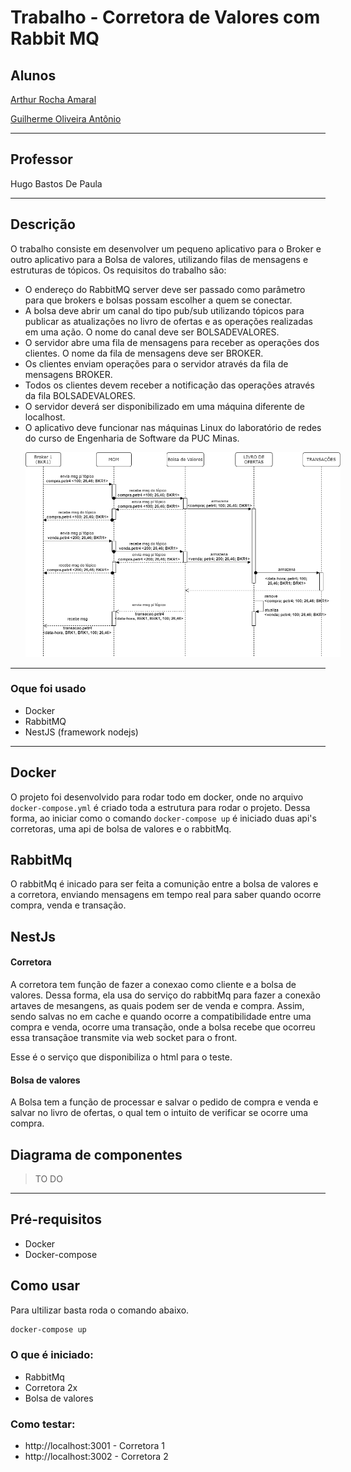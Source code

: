 # Trabalho - Corretora de Valores com Rabbit MQ

## Alunos

[Arthur Rocha Amaral](https://github.com/ArthurRAmaral)

[Guilherme Oliveira Antônio](https://github.com/guilhermegoa)

---

## Professor

Hugo Bastos De Paula

---

## Descrição

O trabalho consiste em desenvolver um pequeno aplicativo para o Broker e outro aplicativo para a Bolsa de valores, utilizando filas de mensagens e estruturas de tópicos. Os requisitos do trabalho são:

- O endereço do RabbitMQ server deve ser passado como parâmetro para que brokers e bolsas possam escolher a quem se conectar.
- A bolsa deve abrir um canal do tipo pub/sub utilizando tópicos para publicar as atualizações no livro de ofertas e as operações realizadas em uma ação. O nome do canal deve ser BOLSADEVALORES.
- O servidor abre uma fila de mensagens para receber as operações dos clientes. O nome da fila de mensagens deve ser BROKER.
- Os clientes enviam operações para o servidor através da fila de mensagens BROKER.
- Todos os clientes devem receber a notificação das operações através da fila BOLSADEVALORES.
- O servidor deverá ser disponibilizado em uma máquina diferente de localhost.
- O aplicativo deve funcionar nas máquinas Linux do laboratório de redes do curso de Engenharia de Software da PUC Minas.

<img src='./imgs/sequence_bovespa.png' style="margin-left: 24px; ">

---

### Oque foi usado

- Docker
- RabbitMQ
- NestJS (framework nodejs)

---

## Docker

O projeto foi desenvolvido para rodar todo em docker, onde no arquivo `docker-compose.yml` é criado toda a estrutura para rodar o projeto. Dessa forma, ao iniciar como o comando `docker-compose up` é iniciado duas api's corretoras, uma api de bolsa de valores e o rabbitMq.

## RabbitMq

O rabbitMq é inicado para ser feita a comunição entre a bolsa de valores e a corretora, enviando mensagens em tempo real para saber quando ocorre compra, venda e transação.

## NestJs

#### Corretora 

A corretora tem função de fazer a conexao como cliente e a bolsa de valores. Dessa forma, ela usa do serviço do rabbitMq para fazer a conexão artaves de mesangens, as quais podem ser de venda e compra. Assim, sendo salvas no em cache e quando ocorre a compatibilidade entre uma compra e venda, ocorre uma transação, onde a bolsa recebe que ocorreu essa transaçãoe transmite via web socket para o front.

Esse é o serviço que disponibiliza o html para o teste.

#### Bolsa de valores

A Bolsa tem a função de processar e salvar o pedido de compra e venda e salvar no livro de ofertas, o qual tem o intuito de verificar se ocorre uma compra.  

## Diagrama de componentes

> TO DO

---

## Pré-requisitos

- Docker
- Docker-compose

## Como usar

Para ultilizar basta roda o comando abaixo.

```sh
docker-compose up
```

### O que é iniciado:

- RabbitMq
- Corretora 2x
- Bolsa de valores

### Como testar:

- http://localhost:3001 - Corretora 1
- http://localhost:3002 - Corretora 2
